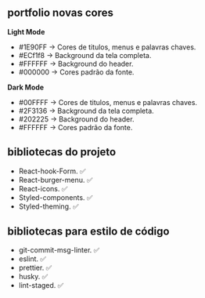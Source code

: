## portfolio novas cores

**Light Mode**

- #1E90FF -> Cores de titulos, menus e palavras chaves.
- #ECf1f8 -> Background da tela completa.
- #FFFFFF -> Background do header.
- #000000 -> Cores padrão da fonte.

**Dark Mode**

- #00FFFF -> Cores de titulos, menus e palavras chaves.
- #2F3136 -> Background da tela completa.
- #202225 -> Background do header.
- #FFFFFF -> Cores padrão da fonte.


## bibliotecas do projeto

- React-hook-Form. ✅
- React-burger-menu. ✅
- React-icons. ✅
- Styled-components. ✅
- Styled-theming. ✅

## bibliotecas para estilo de código

- git-commit-msg-linter. ✅
- eslint. ✅
- prettier. ✅
- husky. ✅
- lint-staged. ✅